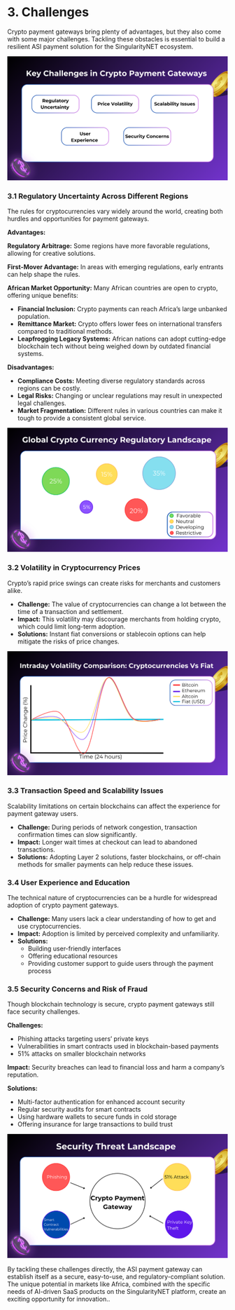 # 3. Challenges

Crypto payment gateways bring plenty of advantages, but they also come with some major challenges. Tackling these obstacles is essential to build a resilient ASI payment solution for the SingularityNET ecosystem.

![Key Challenges in Crypto Payment Gateways](research_images/key-challenges-in-crypto-payment-gateways.svg)

### 3.1 Regulatory Uncertainty Across Different Regions

The rules for cryptocurrencies vary widely around the world, creating both hurdles and opportunities for payment gateways.

**Advantages:**

**Regulatory Arbitrage:** Some regions have more favorable regulations, allowing for creative solutions.

**First-Mover Advantage:** In areas with emerging regulations, early entrants can help shape the rules.
  
**African Market Opportunity:** Many African countries are open to crypto, offering unique benefits:
  - **Financial Inclusion:** Crypto payments can reach Africa’s large unbanked population.
  - **Remittance Market:** Crypto offers lower fees on international transfers compared to traditional methods.
  - **Leapfrogging Legacy Systems:** African nations can adopt cutting-edge blockchain tech without being weighed down by outdated financial systems.

**Disadvantages:**

- **Compliance Costs:** Meeting diverse regulatory standards across regions can be costly.
- **Legal Risks:** Changing or unclear regulations may result in unexpected legal challenges.
- **Market Fragmentation:** Different rules in various countries can make it tough to provide a consistent global service.

![Global Cryptocurrency Regulatory Landscape](research_images/global-cryptocurrency-regulatory-landscape.svg)

### 3.2 Volatility in Cryptocurrency Prices

Crypto’s rapid price swings can create risks for merchants and customers alike.

- **Challenge:** The value of cryptocurrencies can change a lot between the time of a transaction and settlement.
- **Impact:** This volatility may discourage merchants from holding crypto, which could limit long-term adoption.
- **Solutions:** Instant fiat conversions or stablecoin options can help mitigate the risks of price changes.

![Intraday Volatility Comparison: Major Cryptocurrencies vs Fiat Currencies](research_images/intraday-volatility-comparison.svg)

### 3.3 Transaction Speed and Scalability Issues

Scalability limitations on certain blockchains can affect the experience for payment gateway users.

- **Challenge:** During periods of network congestion, transaction confirmation times can slow significantly.
- **Impact:** Longer wait times at checkout can lead to abandoned transactions.
- **Solutions:** Adopting Layer 2 solutions, faster blockchains, or off-chain methods for smaller payments can help reduce these issues.

### 3.4 User Experience and Education

The technical nature of cryptocurrencies can be a hurdle for widespread adoption of crypto payment gateways.

- **Challenge:** Many users lack a clear understanding of how to get and use cryptocurrencies.
- **Impact:** Adoption is limited by perceived complexity and unfamiliarity.
- **Solutions:**
  - Building user-friendly interfaces
  - Offering educational resources
  - Providing customer support to guide users through the payment process

### 3.5 Security Concerns and Risk of Fraud

Though blockchain technology is secure, crypto payment gateways still face security challenges.

**Challenges:**

- Phishing attacks targeting users’ private keys
- Vulnerabilities in smart contracts used in blockchain-based payments
- 51% attacks on smaller blockchain networks

**Impact:** Security breaches can lead to financial loss and harm a company’s reputation.

**Solutions:**

- Multi-factor authentication for enhanced account security
- Regular security audits for smart contracts
- Using hardware wallets to secure funds in cold storage
- Offering insurance for large transactions to build trust
  
![Security Threat Landscape for Crypto Payment Gateways](research_images/security-threat-landscape.svg)

By tackling these challenges directly, the ASI payment gateway can establish itself as a secure, easy-to-use, and regulatory-compliant solution. The unique potential in markets like Africa, combined with the specific needs of AI-driven SaaS products on the SingularityNET platform, create an exciting opportunity for innovation..